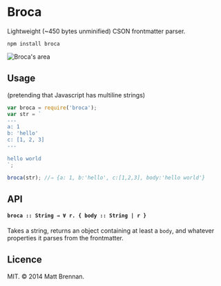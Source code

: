 # Broca

Lightweight (~450 bytes unminified) CSON frontmatter parser.

```
npm install broca
```

![Broca's area](http://proxy.boxresizer.com/convert?resize=300x300&source=readingforensics.files.wordpress.com/2013/05/brocas-area-2.jpg)

## Usage
(pretending that Javascript has multiline strings)

```javascript
var broca = require('broca');
var str = `
---
a: 1
b: 'hello'
c: [1, 2, 3]
---

hello world
`;

broca(str); //⇒ {a: 1, b:'hello', c:[1,2,3], body:'hello world'}
```

## API
#### `broca :: String → ∀ r. { body :: String | r }`
Takes a string, returns an object containing at least a `body`, and whatever properties it parses from the frontmatter.

## Licence
MIT. &copy; 2014 Matt Brennan.
